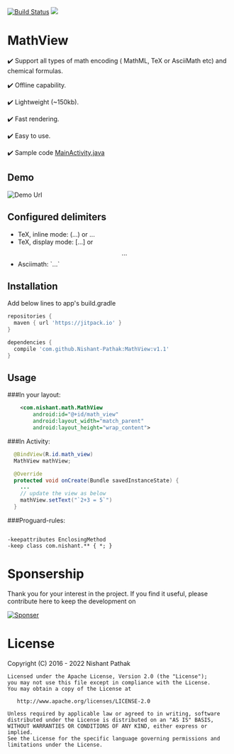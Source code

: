 [![Build Status](https://travis-ci.org/Nishant-Pathak/MathView.svg?branch=master)](https://travis-ci.org/Nishant-Pathak/MathView)
[![](https://jitpack.io/v/Nishant-Pathak/MathView.svg)](https://jitpack.io/#Nishant-Pathak/MathView)
# MathView

:heavy_check_mark: Support all types of math encoding ( MathML, TeX or AsciiMath etc) and chemical formulas.

:heavy_check_mark: Offline capability.

:heavy_check_mark: Lightweight (~150kb).

:heavy_check_mark: Fast rendering.

:heavy_check_mark: Easy to use.

:heavy_check_mark: Sample code [MainActivity.java](/app/src/main/java/com/nishant/mathsample/MainActivity.java)

Demo
----
![Demo Url](/demo.gif)

Configured delimiters
---------------------
* TeX, inline mode: \(...\) or $...$
* TeX, display mode: \[...\] or $$...$$
* Asciimath: \`...\`

Installation
------------
Add below lines to app's build.gradle

```groovy
repositories {
  maven { url 'https://jitpack.io' }
}
```
```groovy
dependencies {
  compile 'com.github.Nishant-Pathak:MathView:v1.1'
}
```

Usage
-----
###In your layout:
```xml
    <com.nishant.math.MathView
        android:id="@+id/math_view"
        android:layout_width="match_parent"
        android:layout_height="wrap_content">
```
###In Activity:
```java
  @BindView(R.id.math_view)
  MathView mathView;

  @Override
  protected void onCreate(Bundle savedInstanceState) {
    ...
    // update the view as below
    mathView.setText("`2+3 = 5`")
  }
```


###Proguard-rules:
```

-keepattributes EnclosingMethod
-keep class com.nishant.** { *; }
```

Sponsership
===========
Thank you for your interest in the project. If you find it useful, please contribute here to keep the development on

[![Sponser](https://img.shields.io/badge/Donate-PayPal-green.svg)](https://paypal.me/PathakNishant?country.x=IN&locale.x=en_GB)

License
=======
Copyright (C) 2016 - 2022 Nishant Pathak

    Licensed under the Apache License, Version 2.0 (the "License");
    you may not use this file except in compliance with the License.
    You may obtain a copy of the License at

       http://www.apache.org/licenses/LICENSE-2.0

    Unless required by applicable law or agreed to in writing, software
    distributed under the License is distributed on an "AS IS" BASIS,
    WITHOUT WARRANTIES OR CONDITIONS OF ANY KIND, either express or implied.
    See the License for the specific language governing permissions and
    limitations under the License.
